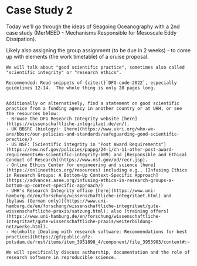 
# Case Study 2

<!--```{margin} Moodle link
PDF of slides [here](https://lernen.min.uni-hamburg.de/pluginfile.php/409848/mod_resource/content/1/2024-lecture-sensor_foibles-seaocn.pdf) \  
*Added 13 May*
```
-->

Today we'll go through the ideas of Seagoing Oceanography with a 2nd case study (MerMEED - Mechanisms Responsible for Mesoscale Eddy Dissipation).

Likely also assigning the group assignment (to be due in 2 weeks) - to come up with elements (the work timetable) of a cruise proposal.

```{admonition} For 2 weeks from now
We will talk about "good scientific practice", sometimes also called "scientific integrity" or "research ethics". 

Recommended: Read snippets of {cite:t}`DFG-code-2022`, especially guidelines 12-14.  The whole thing is only 28 pages long.  


Additionally or alternatively, find a statement on good scientific practice from a funding agency in another country or at UHH, or see the resources below:
- Browse the DFG Research Integrity website [here](https://wissenschaftliche-integritaet.de/en/).
- UK BBSRC (biology): [here](https://www.ukri.org/who-we-are/bbsrc/our-policies-and-standards/safeguarding-good-scientific-practice/)
- US NSF: [Scientific integrity in "Post Award Requirements"](https://new.nsf.gov/policies/pappg/24-1/ch-11-other-post-award-requirements#m-scientific-integrity-b09) and [Responsible and Ethical Conduct of Research](https://www.nsf.gov/od/recr.jsp).
- Online Ethics Center for engineering and science [here](https://onlineethics.org/resources) including e.g., [Infusing Ethics in Research Groups: A Bottom-Up Context-Specific Approach](https://advances.asee.org/infusing-ethics-in-research-groups-a-bottom-up-context-specific-approach/)
- UHH's Research Integrity office [here](https://www.uni-hamburg.de/en/forschung/wissenschaftliche-integritaet.html) and [bylaws (German only)](https://www.uni-hamburg.de/en/forschung/wissenschaftliche-integritaet/gute-wissenschaftliche-praxis/satzung.html); also [training offers](https://www.uni-hamburg.de/en/forschung/wissenschaftliche-integritaet/gute-wissenschaftliche-praxis/weiterbildung-netzwerke.html).
- Helmholtz [Dealing with research software: Recommendations for best practices](https://gfzpublic.gfz-potsdam.de/rest/items/item_3951898_4/component/file_3953903/content#:~:text=Research%20software%20development%20is%20an,research%20results%20verifiable%20and%20reproducible.)

We will specifically discuss authorship, documentation and the role of research software in reproducible science.
```